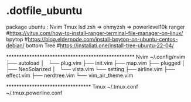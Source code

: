 # .dotfile_ubuntu
package ubuntu :
    Nvim
    Tmux
    lsd
    zsh => ohmyzsh => powerlevel10k
    ranger  #https://vitux.com/how-to-install-ranger-terminal-file-manager-on-linux/
    bpytop  #https://blog.eldernode.com/install-bpytop-on-ubuntu-centos-debian/
    bottom
    Tree #https://installati.one/install-tree-ubuntu-22-04/
    


 ************************************************** Nvim
    ~/.config/nvim
├── autoload
│   └── plug.vim
├── init.vim
├── map.vim
├── plugged
│   ├── NeoSolarized
│   └── vista.vim
└── setting
    ├── airline.vim
    ├── effect.vim
    ├── nerdtree.vim
    └── vim_air_theme.vim
    
********************************* Tmux
    ~/.tmux.conf
    ~/.tmux.powerline.conf
